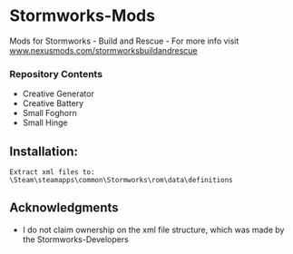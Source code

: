 # Stormworks-Mods
Mods for Stormworks - Build and Rescue - For more info visit www.nexusmods.com/stormworksbuildandrescue

### Repository Contents
* Creative Generator
* Creative Battery
* Small Foghorn
* Small Hinge


## Installation:
```
Extract xml files to: \Steam\steamapps\common\Stormworks\rom\data\definitions
```

## Acknowledgments
* I do not claim ownership on the xml file structure, which was made by the Stormworks-Developers
